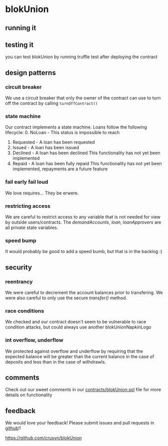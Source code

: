 # blokUnion

## running it

## testing it
you can test blokUnion by running truffle test after deploying the contract

## design patterns
### circuit breaker
We use a circuit breaker that only the owner of the contract can use to turn off the contract by calling `turnOffContract()`

### state machine
Our contract implements a state machine.  Loans follow the following lifecycle:
0. NoLoan - This status is impossible to reach
1. Requested - A loan has been requested
2. Issued - A loan has been issued
3. Declined - A loan has been declined
  This functionality has not yet been implemented
4. Repaid - A loan has been fully repaid
  This functionality has not yet been implemented, repayments are a future feature

### fail early fail loud
We love requires... They be erwere.

### restricting access
We are careful to restrict access to any variable that is not needed for view by outside users/contracts.  The *demandAccounts*, *loan*, *loanApprovers* are all private state variables.

### speed bump
It would probably be good to add a speed bumb, but that is in the backlog :)

## security

### reentrancy
We were careful to decrement the account balances prior to transfering.  We were also careful to only use the secure *transfer()* method.

### race conditions
We checked and our contract doesn't seem to be vulnerable to race condition attacks, but could always use another blokUnionNapkinLogo

### int overflow, underflow
We protected against overflow and underflow by requiring that the expected balance will be greater than the current balance in the case of deposits and less than in the case of withdrawls.

## comments
Check out our sweet comments in our [contracts/blokUnion.sol](https://github.com/crusyn/blokUnion/blob/master/contracts/blokUnion.sol) file for more details on functionality

## feedback
We would love your feedback!  Please submit issues and pull requests in [github](https://github.com/crusyn/blokUnion)!!

https://github.com/crusyn/blokUnion
